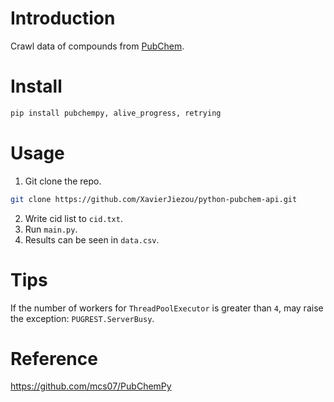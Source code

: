 # Introduction
Crawl data of compounds from [PubChem](https://pubchem.ncbi.nlm.nih.gov/).
# Install
```bash
pip install pubchempy, alive_progress, retrying
```
# Usage
1. Git clone the repo.
```bash
git clone https://github.com/XavierJiezou/python-pubchem-api.git
```
2. Write cid list to `cid.txt`.
3. Run `main.py`.
4. Results can be seen in `data.csv`.
# Tips
If the number of workers for `ThreadPoolExecutor` is greater than `4`, may raise the exception: `PUGREST.ServerBusy`.
# Reference
https://github.com/mcs07/PubChemPy